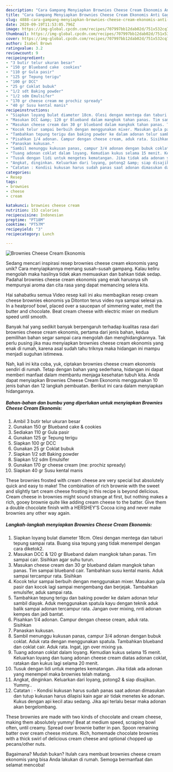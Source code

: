 ```yaml
---
description: "Cara Gampang Menyiapkan Brownies Cheese Cream Ekonomis Anti Gagal"
title: "Cara Gampang Menyiapkan Brownies Cheese Cream Ekonomis Anti Gagal"
slug: 4888-cara-gampang-menyiapkan-brownies-cheese-cream-ekonomis-anti-gagal
date: 2020-09-19T11:53:05.796Z
image: https://img-global.cpcdn.com/recipes/707997bb12dab02d/751x532cq70/brownies-cheese-cream-ekonomis-foto-resep-utama.jpg
thumbnail: https://img-global.cpcdn.com/recipes/707997bb12dab02d/751x532cq70/brownies-cheese-cream-ekonomis-foto-resep-utama.jpg
cover: https://img-global.cpcdn.com/recipes/707997bb12dab02d/751x532cq70/brownies-cheese-cream-ekonomis-foto-resep-utama.jpg
author: Isabel Brown
ratingvalue: 3.2
reviewcount: 9
recipeingredient:
- "3 butir telur ukuran besar"
- "150 gr Blueband cake  cookies"
- "110 gr Gula pasir"
- "125 gr Tepung terigu"
- "100 gr DCC"
- "25 gr Coklat bubuk"
- "1/2 sdt Baking powder"
- "1/2 sdm Emulsifer"
- "170 gr cheese cream me prochiz spready"
- "40 gr Susu kental manis"
recipeinstructions:
- "Siapkan loyang bulat diameter 18cm. Olesi dengan mentega dan taburi tepung sampai rata. Buang sisa tepung yang tidak menempel dengan cara diketok2."
- "Masukan DCC &amp; 120 gr Blueband dalam mangkok tahan panas. Tim sampai cair. Sisihkan agar suhu turun."
- "Masukan cheese cream dan 30 gr blueband dalam mangkok tahan panas. Tim sampai blueband cair. Tambahkan susu kental manis. Aduk sampai tercampur rata. Sisihkan"
- "Kocok telur sampai berbuih dengan menggunakan mixer. Masukan gula pasir dan kocok lagi sampai mengembang dan berjejak. Tambahkan emulsifer, aduk sampai rata."
- "Tambahkan tepung terigu dan baking powder ke dalam adonan telur sambil diayak. Aduk menggunakan spatula kayu dengan teknik aduk balik sampai adonan tercampur rata. Jangan over mixing, nnti adonan kempes dan jadi bantat."
- "Pisahkan 1/4 adonan. Campur dengan cheese cream, aduk rata. Sisihkan"
- "Panaskan kukusan."
- "Sambil menunggu kukusan panas, campur 3/4 adonan dengan bubuk coklat. Aduk rata dengan menggunakan spatula. Tambahkan blueband dan coklat cair. Aduk rata. Ingat, jgn over mixing ya."
- "Tuang adonan coklat dalam loyang. Kemudian kukus selama 15 menit. Keluarkan loyang dan tuang adonan cheese cream diatas adonan coklat, ratakan dan kukus lagi selama 20 menit."
- "Tusuk dengan lidi untuk mengetes kematangan. Jika tidak ada adonan yang menempel maka brownies telah matang."
- "Angkat, dinginkan. Keluarkan dari loyang, potong2 &amp; siap disajikan. Yummy.."
- "Catatan : Kondisi kukusan harus sudah panas saat adonan dimasukan dan tutup kukusan harus dilapisi kain agar air tidak menetes ke adonan. Kukus dengan api kecil atau sedang. Jika api terlalu besar maka adonan akan bergelombang."
categories:
- Resep
tags:
- brownies
- cheese
- cream

katakunci: brownies cheese cream 
nutrition: 153 calories
recipecuisine: Indonesian
preptime: "PT18M"
cooktime: "PT57M"
recipeyield: "3"
recipecategory: Lunch

---
```



![Brownies Cheese Cream Ekonomis](https://img-global.cpcdn.com/recipes/707997bb12dab02d/751x532cq70/brownies-cheese-cream-ekonomis-foto-resep-utama.jpg)

Sedang mencari inspirasi resep brownies cheese cream ekonomis yang unik? Cara menyiapkannya memang susah-susah gampang. Kalau keliru mengolah maka hasilnya tidak akan memuaskan dan bahkan tidak sedap. Padahal brownies cheese cream ekonomis yang enak harusnya sih mempunyai aroma dan cita rasa yang dapat memancing selera kita.

Hai sahabatku semua Video resep kali ini aku membagikan resep cream cheese brownies ekonomis ya Ditonton terus video nya sampai selesai ya. In a heatproof bowl, placed over a saucepan of simmering water, melt the butter and chocolate. Beat cream cheese with electric mixer on medium speed until smooth.

Banyak hal yang sedikit banyak berpengaruh terhadap kualitas rasa dari brownies cheese cream ekonomis, pertama dari jenis bahan, kedua pemilihan bahan segar sampai cara mengolah dan menghidangkannya. Tak perlu pusing jika mau menyiapkan brownies cheese cream ekonomis yang enak di rumah, karena asal sudah tahu triknya maka hidangan ini mampu menjadi suguhan istimewa.


Nah, kali ini kita coba, yuk, ciptakan brownies cheese cream ekonomis sendiri di rumah. Tetap dengan bahan yang sederhana, hidangan ini dapat memberi manfaat dalam membantu menjaga kesehatan tubuh kita. Anda dapat menyiapkan Brownies Cheese Cream Ekonomis menggunakan 10 jenis bahan dan 12 langkah pembuatan. Berikut ini cara dalam menyiapkan hidangannya.

<!--inarticleads1-->

##### Bahan-bahan dan bumbu yang diperlukan untuk menyiapkan Brownies Cheese Cream Ekonomis:

1. Ambil 3 butir telur ukuran besar
1. Gunakan 150 gr Blueband cake &amp; cookies
1. Sediakan 110 gr Gula pasir
1. Gunakan 125 gr Tepung terigu
1. Siapkan 100 gr DCC
1. Gunakan 25 gr Coklat bubuk
1. Siapkan 1/2 sdt Baking powder
1. Siapkan 1/2 sdm Emulsifer
1. Gunakan 170 gr cheese cream (me: prochiz spready)
1. Siapkan 40 gr Susu kental manis


These brownies frosted with cream cheese are very special but absolutely quick and easy to make! The combination of rich brownie with the sweet and slightly tart cream cheese frosting in this recipe is beyond delicious. Cream cheese in brownies might sound strange at first, but nothing makes a rich, gooey brownie quite like adding cream cheese to the batter. Give them a double chocolate finish with a HERSHEY&#39;S Cocoa icing and never make brownies any other way again. 

<!--inarticleads2-->

##### Langkah-langkah menyiapkan Brownies Cheese Cream Ekonomis:

1. Siapkan loyang bulat diameter 18cm. Olesi dengan mentega dan taburi tepung sampai rata. Buang sisa tepung yang tidak menempel dengan cara diketok2.
1. Masukan DCC &amp; 120 gr Blueband dalam mangkok tahan panas. Tim sampai cair. Sisihkan agar suhu turun.
1. Masukan cheese cream dan 30 gr blueband dalam mangkok tahan panas. Tim sampai blueband cair. Tambahkan susu kental manis. Aduk sampai tercampur rata. Sisihkan
1. Kocok telur sampai berbuih dengan menggunakan mixer. Masukan gula pasir dan kocok lagi sampai mengembang dan berjejak. Tambahkan emulsifer, aduk sampai rata.
1. Tambahkan tepung terigu dan baking powder ke dalam adonan telur sambil diayak. Aduk menggunakan spatula kayu dengan teknik aduk balik sampai adonan tercampur rata. Jangan over mixing, nnti adonan kempes dan jadi bantat.
1. Pisahkan 1/4 adonan. Campur dengan cheese cream, aduk rata. Sisihkan
1. Panaskan kukusan.
1. Sambil menunggu kukusan panas, campur 3/4 adonan dengan bubuk coklat. Aduk rata dengan menggunakan spatula. Tambahkan blueband dan coklat cair. Aduk rata. Ingat, jgn over mixing ya.
1. Tuang adonan coklat dalam loyang. Kemudian kukus selama 15 menit. Keluarkan loyang dan tuang adonan cheese cream diatas adonan coklat, ratakan dan kukus lagi selama 20 menit.
1. Tusuk dengan lidi untuk mengetes kematangan. Jika tidak ada adonan yang menempel maka brownies telah matang.
1. Angkat, dinginkan. Keluarkan dari loyang, potong2 &amp; siap disajikan. Yummy..
1. Catatan : - Kondisi kukusan harus sudah panas saat adonan dimasukan dan tutup kukusan harus dilapisi kain agar air tidak menetes ke adonan. Kukus dengan api kecil atau sedang. Jika api terlalu besar maka adonan akan bergelombang.


These brownies are made with two kinds of chocolate and cream cheese, making them absolutely yummy! Beat at medium speed, scraping bowl often, until creamy. Spread over brownie batter in pan. Spoon remaining batter over cream cheese mixture. Rich, homemade chocolate brownies with a thick swirl of delicious cream cheese and optional chopped up pecans/other nuts. 

Bagaimana? Mudah bukan? Itulah cara membuat brownies cheese cream ekonomis yang bisa Anda lakukan di rumah. Semoga bermanfaat dan selamat mencoba!
